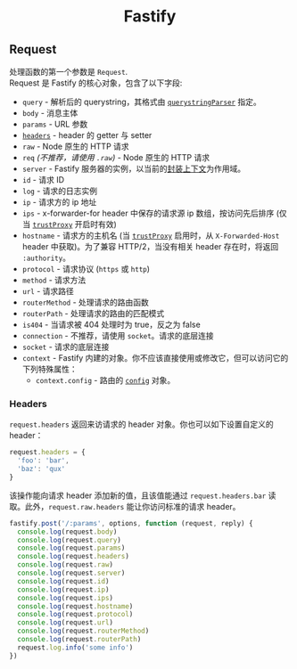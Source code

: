 <h1 align="center">Fastify</h1>

## Request
处理函数的第一个参数是 `Request`.<br>
Request 是 Fastify 的核心对象，包含了以下字段:
- `query` - 解析后的 querystring，其格式由 [`querystringParser`](Server.md#querystringParser) 指定。
- `body` - 消息主体
- `params` - URL 参数
- [`headers`](#headers) - header 的 getter 与 setter
- `raw` - Node 原生的 HTTP 请求
- `req` *(不推荐，请使用 `.raw`)* - Node 原生的 HTTP 请求
- `server` - Fastify 服务器的实例，以当前的[封装上下文](Encapsulation.md)为作用域。
- `id` - 请求 ID
- `log` - 请求的日志实例
- `ip` - 请求方的 ip 地址
- `ips` - x-forwarder-for header 中保存的请求源 ip 数组，按访问先后排序 (仅当 [`trustProxy`](Server.md#factory-trust-proxy) 开启时有效)
- `hostname` - 请求方的主机名 (当 [`trustProxy`](Server.md#factory-trust-proxy) 启用时，从 `X-Forwarded-Host` header 中获取)。为了兼容 HTTP/2，当没有相关 header 存在时，将返回 `:authority`。
- `protocol` - 请求协议 (`https` 或 `http`)
- `method` - 请求方法
- `url` - 请求路径
- `routerMethod` - 处理请求的路由函数
- `routerPath` - 处理请求的路由的匹配模式
- `is404` - 当请求被 404 处理时为 true，反之为 false
- `connection` - 不推荐，请使用 `socket`。请求的底层连接
- `socket` - 请求的底层连接
- `context` - Fastify 内建的对象。你不应该直接使用或修改它，但可以访问它的下列特殊属性：
  - `context.config` - 路由的 [`config`](Routes.md#routes-config) 对象。

### Headers

`request.headers` 返回来访请求的 header 对象。你也可以如下设置自定义的 header：

```js
request.headers = {
  'foo': 'bar',
  'baz': 'qux'
}
```

该操作能向请求 header 添加新的值，且该值能通过 `request.headers.bar` 读取。此外，`request.raw.headers` 能让你访问标准的请求 header。

```js
fastify.post('/:params', options, function (request, reply) {
  console.log(request.body)
  console.log(request.query)
  console.log(request.params)
  console.log(request.headers)
  console.log(request.raw)
  console.log(request.server)
  console.log(request.id)
  console.log(request.ip)
  console.log(request.ips)
  console.log(request.hostname)
  console.log(request.protocol)
  console.log(request.url)
  console.log(request.routerMethod)
  console.log(request.routerPath)
  request.log.info('some info')
})
```
